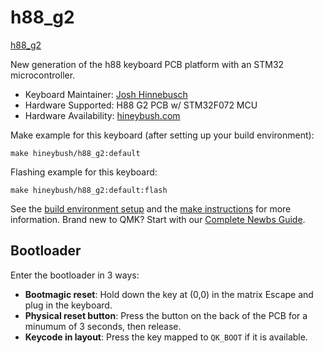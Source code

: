 # h88_g2

[h88_g2](https://i.imgur.com/t7chDf8h.png)

New generation of the h88 keyboard PCB platform with an STM32 microcontroller.

* Keyboard Maintainer: [Josh Hinnebusch](https://github.com/hineybush)
* Hardware Supported: H88 G2 PCB w/ STM32F072 MCU
* Hardware Availability: [hineybush.com](https://hineybush.com)

Make example for this keyboard (after setting up your build environment):

    make hineybush/h88_g2:default

Flashing example for this keyboard:

    make hineybush/h88_g2:default:flash

See the [build environment setup](https://docs.qmk.fm/#/getting_started_build_tools) and the [make instructions](https://docs.qmk.fm/#/getting_started_make_guide) for more information. Brand new to QMK? Start with our [Complete Newbs Guide](https://docs.qmk.fm/#/newbs).

## Bootloader

Enter the bootloader in 3 ways:

* **Bootmagic reset**: Hold down the key at (0,0) in the matrix Escape and plug in the keyboard.
* **Physical reset button**: Press the button on the back of the PCB for a minumum of 3 seconds, then release.
* **Keycode in layout**: Press the key mapped to `QK_BOOT` if it is available.
